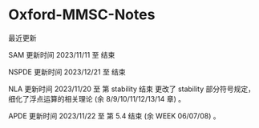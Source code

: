 # Oxford-MMSC-Notes

最近更新

SAM   更新时间 2023/11/11 至 结束

NSPDE 更新时间 2023/12/21 至 结束

NLA 更新时间 2023/11/20 至 第 stability 结束 更改了 stability 部分符号规定，细化了浮点运算的相关理论 (余 8/9/10/11/12/13/14 章) 。

APDE 更新时间 2023/11/22 至 第 5.4 结束 (余 WEEK 06/07/08) 。

